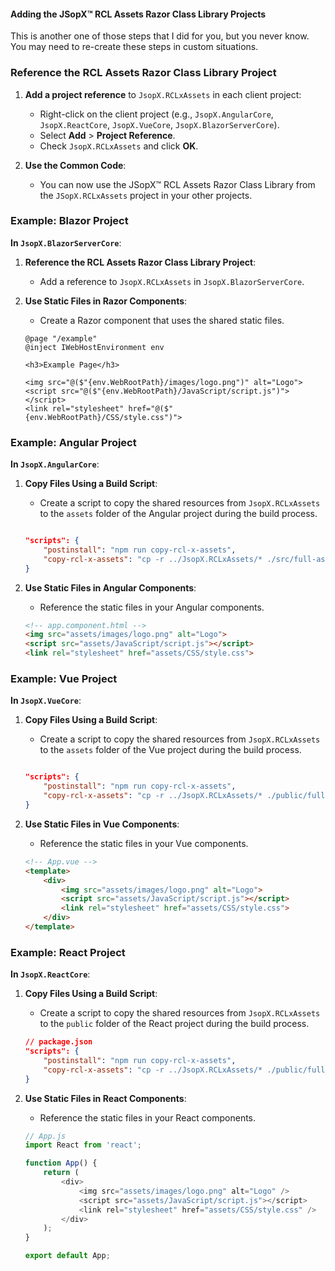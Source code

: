 ﻿
#### Adding the JSopX™ RCL Assets Razor Class Library Projects

This is another one of those steps that I did for you, but you never know. You may need to re-create these steps in custom situations.


### Reference the RCL Assets Razor Class Library Project

1. **Add a project reference** to `JsopX.RCLxAssets` in each client project:
    - Right-click on the client project (e.g., `JsopX.AngularCore`, `JsopX.ReactCore`, `JsopX.VueCore`, `JsopX.BlazorServerCore`).
    - Select **Add** > **Project Reference**.
    - Check `JsopX.RCLxAssets` and click **OK**.

2. **Use the Common Code**:
   - You can now use the JSopX™ RCL Assets Razor Class Library from the `JSopX.RCLxAssets` project in your other projects.

### Example: Blazor Project

**In `JsopX.BlazorServerCore`**:

1. **Reference the RCL Assets Razor Class Library Project**:
    - Add a reference to `JsopX.RCLxAssets` in `JsopX.BlazorServerCore`.

2. **Use Static Files in Razor Components**:
    - Create a Razor component that uses the shared static files.

    ```razor
    @page "/example"
    @inject IWebHostEnvironment env

    <h3>Example Page</h3>

    <img src="@($"{env.WebRootPath}/images/logo.png")" alt="Logo">
    <script src="@($"{env.WebRootPath}/JavaScript/script.js")"></script>
    <link rel="stylesheet" href="@($"{env.WebRootPath}/CSS/style.css")">
    ```

### Example: Angular Project

**In `JsopX.AngularCore`**:

1. **Copy Files Using a Build Script**:
    - Create a script to copy the shared resources from `JsopX.RCLxAssets` to the `assets` folder of the Angular project during the build process.

    ```json
    
    "scripts": {
        "postinstall": "npm run copy-rcl-x-assets",
        "copy-rcl-x-assets": "cp -r ../JsopX.RCLxAssets/* ./src/full-assets/"
    }
    ```

2. **Use Static Files in Angular Components**:
    - Reference the static files in your Angular components.

    ```html
    <!-- app.component.html -->
    <img src="assets/images/logo.png" alt="Logo">
    <script src="assets/JavaScript/script.js"></script>
    <link rel="stylesheet" href="assets/CSS/style.css">
    ```

### Example: Vue Project

**In `JsopX.VueCore`**:

1. **Copy Files Using a Build Script**:
    - Create a script to copy the shared resources from `JsopX.RCLxAssets` to the `assets` folder of the Vue project during the build process.

    ```json
    
    "scripts": {
        "postinstall": "npm run copy-rcl-x-assets",
        "copy-rcl-x-assets": "cp -r ../JsopX.RCLxAssets/* ./public/full-assets/"
    }
    ```

2. **Use Static Files in Vue Components**:
    - Reference the static files in your Vue components.

    ```html
    <!-- App.vue -->
    <template>
        <div>
            <img src="assets/images/logo.png" alt="Logo">
            <script src="assets/JavaScript/script.js"></script>
            <link rel="stylesheet" href="assets/CSS/style.css">
        </div>
    </template>
    ```

### Example: React Project

**In `JsopX.ReactCore`**:

1. **Copy Files Using a Build Script**:
    - Create a script to copy the shared resources from `JsopX.RCLxAssets` to the `public` folder of the React project during the build process.

    ```json
    // package.json
    "scripts": {
        "postinstall": "npm run copy-rcl-x-assets",
        "copy-rcl-x-assets": "cp -r ../JsopX.RCLxAssets/* ./public/full-assets/"
    }
    ```

2. **Use Static Files in React Components**:
    - Reference the static files in your React components.

    ```javascript
    // App.js
    import React from 'react';

    function App() {
        return (
            <div>
                <img src="assets/images/logo.png" alt="Logo" />
                <script src="assets/JavaScript/script.js"></script>
                <link rel="stylesheet" href="assets/CSS/style.css" />
            </div>
        );
    }

    export default App;
    ```

